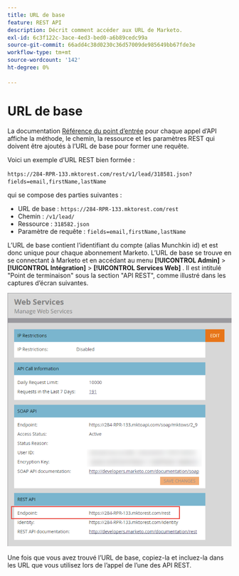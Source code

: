 ```yaml
---
title: URL de base
feature: REST API
description: Décrit comment accéder aux URL de Marketo.
exl-id: 6c3f122c-3ace-4ed3-bed0-a6b89cedc99a
source-git-commit: 66add4c38d0230c36d57009de985649bb67fde3e
workflow-type: tm+mt
source-wordcount: '142'
ht-degree: 0%

---
```


# URL de base

La documentation [Référence du point d’entrée](endpoint-reference.md) pour chaque appel d’API affiche la méthode, le chemin, la ressource et les paramètres REST qui doivent être ajoutés à l’URL de base pour former une requête.

Voici un exemple d’URL REST bien formée :

`https://284-RPR-133.mktorest.com/rest/v1/lead/318581.json?fields=email,firstName,lastName`

qui se compose des parties suivantes :

- URL de base : `https://284-RPR-133.mktorest.com/rest`
- Chemin : `/v1/lead/`
- Ressource : `318582.json`
- Paramètre de requête : `fields=email,firstName,lastName`

L’URL de base contient l’identifiant du compte (alias Munchkin id) et est donc unique pour chaque abonnement Marketo. L’URL de base se trouve en se connectant à Marketo et en accédant au menu **[!UICONTROL Admin]** > **[!UICONTROL Intégration]** > **[!UICONTROL Services Web]** . Il est intitulé &quot;Point de terminaison&quot; sous la section &quot;API REST&quot;, comme illustré dans les captures d’écran suivantes.

![ Point d’entrée de l’URL de base des services web ](assets/rest-api-base-url-web-services.png)

Une fois que vous avez trouvé l’URL de base, copiez-la et incluez-la dans les URL que vous utilisez lors de l’appel de l’une des API REST.
